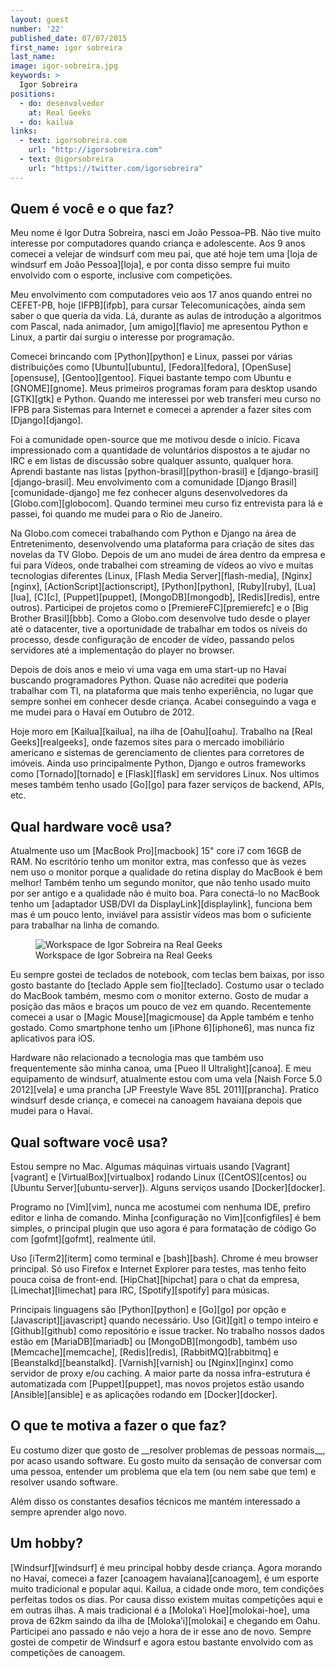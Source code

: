 ```yaml
---
layout: guest
number: '22'
published_date: 07/07/2015
first_name: igor sobreira
last_name:
image: igor-sobreira.jpg
keywords: >
  Igor Sobreira
positions:
  - do: desenvolvedor
    at: Real Geeks
  - do: kailua
links:
  - text: igorsobreira.com
    url: "http://igorsobreira.com"
  - text: @igorsobreira
    url: "https://twitter.com/igorsobreira"
---
```

<section class="question">
  <div class="wrapper">
    <div class="question-title-area">
      <h2 class="question-title">Quem é você e o que faz?</h2>
    </div>
    <div class="question-content-area">
      <div class="question-content text">
        <p>
        Meu nome é Igor Dutra Sobreira, nasci em João Pessoa–PB. Não tive muito
        interesse por computadores quando criança e adolescente. Aos 9 anos
        comecei a velejar de windsurf com meu pai, que até hoje tem uma
        [loja de windsurf em João Pessoa][loja], e por conta disso sempre fui
        muito envolvido com o esporte, inclusive com competições.
        </p>
        <p>
        Meu envolvimento com computadores veio aos 17 anos quando entrei no
        CEFET-PB, hoje [IFPB][ifpb], para cursar Telecomunicações, ainda sem
        saber o que queria da vida. Lá, durante as aulas de introdução a
        algoritmos com Pascal, nada animador, [um amigo][flavio] me apresentou
        Python e Linux, a partir daí surgiu o interesse por programação.
        </p>
        <p>
        Comecei brincando com [Python][python] e Linux, passei por várias
        distribuições como [Ubuntu][ubuntu], [Fedora][fedora],
        [OpenSuse][opensuse], [Gentoo][gentoo]. Fiquei bastante tempo com Ubuntu
        e [GNOME][gnome]. Meus primeiros programas foram para desktop usando
        [GTK][gtk] e Python. Quando me interessei por web transferi meu curso no
        IFPB para Sistemas para Internet e comecei a aprender a fazer sites com
        [Django][django].
        </p>
        <p>
        Foi a comunidade open-source que me motivou desde o início. Ficava
        impressionado com a quantidade de voluntários dispostos a te ajudar no
        IRC e em listas de discussão sobre qualquer assunto, qualquer hora.
        Aprendi bastante nas listas [python-brasil][python-brasil] e
        [django-brasil][django-brasil]. Meu envolvimento com a comunidade
        [Django Brasil][comunidade-django] me fez conhecer alguns
        desenvolvedores da [Globo.com][globocom]. Quando terminei meu curso fiz
        entrevista para lá e passei, foi quando me mudei para o Rio de Janeiro.
        </p>
        <p>
        Na Globo.com comecei trabalhando com Python e Django na área de
        Entretenimento, desenvolvendo uma plataforma para criação de sites das
        novelas da TV Globo. Depois de um ano mudei de área dentro da empresa e
        fui para Vídeos, onde trabalhei com streaming de vídeos ao vivo e muitas
        tecnologias diferentes (Linux, [Flash Media Server][flash-media],
        [Nginx][nginx], [ActionScript][actionscript], [Python][python],
        [Ruby][ruby], [Lua][lua], [C][c], [Puppet][puppet], [MongoDB][mongodb],
        [Redis][redis], entre outros). Participei de projetos como o
        [PremiereFC][premierefc] e o [Big Brother Brasil][bbb]. Como a Globo.com
        desenvolve tudo desde o player até o datacenter, tive a oportunidade de
        trabalhar em todos os níveis do processo, desde configuração de encoder
        de vídeo, passando pelos servidores até a implementação do player no
        browser.
        </p>
        <p>
        Depois de dois anos e meio vi uma vaga em uma start-up no Havaí buscando
        programadores Python. Quase não acreditei que poderia trabalhar com TI,
        na plataforma que mais tenho experiência, no lugar que sempre sonhei em
        conhecer desde criança. Acabei conseguindo a vaga e me mudei para o
        Havaí em Outubro de 2012.
        </p>
        <p>
        Hoje moro em [Kailua][kailua], na ilha de [Oahu][oahu]. Trabalho na
        [Real Geeks][realgeeks], onde fazemos sites para o mercado imobiliário
        americano e sistemas de gerenciamento de clientes para corretores de
        imóveis. Ainda uso principalmente Python, Django e outros frameworks
        como [Tornado][tornado] e [Flask][flask] em servidores Linux. Nos
        ultimos meses também tenho usado [Go][go] para fazer serviços de
        backend, APIs, etc.
        </p>
      </div>
    </div>
  </div>
</section>

[loja]: http://v2windcenter.com.br/
[ifpb]: http://www.ifpb.edu.br/
[flavio]: http://blog.flavioribeiro.com/
[python]: https://www.python.org/
[ubuntu]: http://www.ubuntu.com/
[fedora]: https://getfedora.org/
[opensuse]: https://www.opensuse.org/en/
[gentoo]: https://www.gentoo.org/
[gnome]: https://www.gnome.org/
[gtk]: http://www.gtk.org/
[django]: https://www.djangoproject.com/
[python-brasil]: https://groups.google.com/forum/#!forum/python-brasil
[django-brasil]: https://groups.google.com/forum/#!forum/django-brasil
[comunidade-django]: http://www.djangobrasil.org/
[globocom]: http://globo.com
[flash-media]: http://www.adobe.com/products/adobe-media-server-family.html
[nginx]: http://nginx.org/en/
[actionscript]: http://www.adobe.com/devnet/actionscript.html
[ruby]: https://www.ruby-lang.org/en/
[lua]: http://www.lua.org/
[c]: https://en.wikipedia.org/wiki/C_%28programming_language%29
[puppet]: https://puppetlabs.com/
[mongodb]: https://www.mongodb.org/
[redis]: http://redis.io/
[premierefc]: http://premierefc.globo.com/
[bbb]: http://gshow.globo.com/bbb/
[kailua]: https://en.wikipedia.org/wiki/Kailua,_Honolulu_County,_Hawaii
[oahu]: https://en.wikipedia.org/wiki/Oahu
[realgeeks]: http://www.realgeeks.com/
[tornado]: http://www.tornadoweb.org/en/stable/
[flask]: http://flask.pocoo.org/
[go]: http://golang.org/

<section class="question">
  <div class="wrapper">
    <div class="question-title-area">
      <h2 class="question-title">Qual hardware você usa?</h2>
    </div>
    <div class="question-content-area">
      <div class="question-content text">
        <p>
        Atualmente uso um [MacBook Pro][macbook] 15" core i7 com 16GB de RAM. No
        escritório tenho um monitor extra, mas confesso que às vezes nem uso o
        monitor porque a qualidade do retina display do MacBook é bem melhor!
        Também tenho um segundo monitor, que não tenho usado muito por ser
        antigo e a qualidade não é muito boa. Para conectá-lo no MacBook tenho
        um [adaptador USB/DVI da DisplayLink][displaylink], funciona bem mas é
        um pouco lento, inviável para assistir vídeos mas bom o suficiente para
        trabalhar na linha de comando.
        </p>
        <figure class="image-fit">
          <img
            src="/images/content/igor-sobreira-workspace.jpg"
            alt="Workspace de Igor Sobreira na Real Geeks"
          />
          <figcaption class="caption-bottom">
            Workspace de Igor Sobreira na Real Geeks
          </figcaption>
        </figure>
        <p>
        Eu sempre gostei de teclados de notebook, com teclas bem baixas, por
        isso gosto bastante do [teclado Apple sem fio][teclado]. Costumo usar o
        teclado do MacBook também, mesmo com o monitor externo. Gosto de mudar a
        posição das mãos e braços um pouco de vez em quando. Recentemente
        comecei a usar o [Magic Mouse][magicmouse] da Apple também e tenho
        gostado. Como smartphone tenho um [iPhone 6][iphone6], mas nunca fiz
        aplicativos para iOS.
        </p>
        <p>
        Hardware não relacionado a tecnologia mas que também uso frequentemente
        são minha canoa, uma [Pueo II Ultralight][canoa]. E meu equipamento de
        windsurf, atualmente estou com uma vela [Naish Force 5.0 2012][vela] e
        uma prancha [JP Freestyle Wave 85L 2011][prancha]. Pratico windsurf
        desde criança, e comecei na canoagem havaiana depois que mudei para o
        Havaí.
        </p>
      </div>
    </div>
  </div>
</section>

[macbook]: http://www.laptopmag.com/reviews/laptops/apple-macbook-pro-retina-15-inch-2015
[teclado]: https://en.wikipedia.org/wiki/Apple_Wireless_Keyboard
[displaylink]: http://www.amazon.com/StarTech-com-USB-DVI-Adapter-USB2DVIPRO2/dp/B009L14FBE
[magicmouse]: https://en.wikipedia.org/wiki/Magic_Mouse
[iphone6]: http://www.techtudo.com.br/tudo-sobre/iphone-6.html
[canoa]: http://www.kamanucomposites.com/pueo
[vela]: http://www.naishsails.com/product/force-three-50/
[prancha]: http://jp-australia.com/2014/products/boards/freestyle-wave/

<section class="question">
  <div class="wrapper">
    <div class="question-title-area">
      <h2 class="question-title">Qual software você usa?</h2>
    </div>
    <div class="question-content-area">
      <div class="question-content text">
        <p>
        Estou sempre no Mac. Algumas máquinas virtuais usando [Vagrant][vagrant]
        e [VirtualBox][virtualbox] rodando Linux ([CentOS][centos] ou
        [Ubuntu Server][ubuntu-server]). Alguns serviços usando
        [Docker][docker].
        </p>
        <p>
        Programo no [Vim][vim], nunca me acostumei com nenhuma IDE, prefiro
        editor e linha de comando. Minha [configuração no Vim][configfiles] é
        bem simples, o principal plugin que uso agora é para formatação de
        código Go com [gofmt][gofmt], realmente útil.
        </p>
        <p>
        Uso [iTerm2][iterm] como terminal e [bash][bash]. Chrome é meu browser
        principal. Só uso Firefox e Internet Explorer para testes, mas tenho
        feito pouca coisa de front-end. [HipChat][hipchat] para o chat da
        empresa, [Limechat][limechat] para IRC, [Spotify][spotify] para músicas.
        </p>
        <p>
        Principais linguagens são [Python][python] e [Go][go] por opção e
        [Javascript][javascript] quando necessário. Uso [Git][git] o tempo
        inteiro e [Github][github] como repositório e issue tracker. No trabalho
        nossos dados estão em [MariaDB][mariadb] ou [MongoDB][mongodb], também
        uso [Memcache][memcache], [Redis][redis], [RabbitMQ][rabbitmq] e
        [Beanstalkd][beanstalkd]. [Varnish][varnish] ou [Nginx][nginx] como
        servidor de proxy e/ou caching. A maior parte da nossa infra-estrutura é
        automatizada com [Puppet][puppet], mas novos projetos estão usando
        [Ansible][ansible] e as aplicações rodando em [Docker][docker].
        </p>
      </div>
    </div>
  </div>
</section>

[vagrant]: https://www.vagrantup.com/
[virtualbox]: https://www.virtualbox.org/
[centos]: https://www.centos.org/
[ubuntu-server]: http://www.ubuntu.com/server
[docker]: https://www.docker.com/
[vim]: http://www.vim.org/
[configfiles]: https://github.com/igorsobreira/configfiles/blob/master/.vimrc
[gofmt]: https://golang.org/cmd/gofmt/
[iterm]: http://iterm2.com/
[bash]: https://pt.wikipedia.org/wiki/Bash
[hipchat]: https://www.hipchat.com/
[limechat]: http://limechat.net/mac/
[spotify]: https://www.spotify.com/br/
[javascript]: https://en.wikipedia.org/wiki/JavaScript
[git]: http://git-scm.com/
[github]: https://github.com/
[mariadb]: https://mariadb.org/
[memcache]: http://memcached.org/
[rabbitmq]: https://www.rabbitmq.com/
[beanstalkd]: http://kr.github.io/beanstalkd/
[varnish]: https://www.varnish-cache.org/
[ansible]: http://www.ansible.com/home

<section class="question">
  <div class="wrapper">
    <div class="question-title-area">
      <h2 class="question-title">O que te motiva a fazer o que faz?</h2>
    </div>
    <div class="question-content-area">
      <div class="question-content text">
        <p>
        Eu costumo dizer que gosto de __resolver problemas de pessoas normais__,
        por acaso usando software. Eu gosto muito da sensação de conversar com
        uma pessoa, entender um problema que ela tem (ou nem sabe que tem) e
        resolver usando software.
        </p>
        <p>
        Além disso os constantes desafios técnicos me mantém interessado a
        sempre aprender algo novo.
        </p>
      </div>
    </div>
  </div>
</section>

<section class="question">
  <div class="wrapper">
    <div class="question-title-area">
      <h2 class="question-title">Um hobby?</h2>
    </div>
    <div class="question-content-area">
      <div class="question-content text">
        <p>
        [Windsurf][windsurf] é meu principal hobby desde criança. Agora morando
        no Havaí, comecei a fazer [canoagem havaiana][canoagem], é um esporte
        muito tradicional e popular aqui. Kailua, a cidade onde moro, tem
        condições perfeitas todos os dias. Por causa disso existem muitas
        competições aqui e em outras ilhas. A mais tradicional é a
        [Moloka’i Hoe][molokai-hoe], uma prova de 62km saindo da ilha de
        [Moloka’i][molokai] e chegando em Oahu. Participei ano passado e não
        vejo a hora de ir esse ano de novo. Sempre gostei de competir de
        Windsurf e agora estou bastante envolvido com as competições de
        canoagem.
        </p>
      </div>
    </div>
  </div>
</section>

[windsurf]: https://en.wikipedia.org/wiki/Windsurfing
[canoagem]: https://pt.wikipedia.org/wiki/Canoa_Havaiana
[molokai-hoe]: http://www.molokaihoe.com/index.html
[molokai]: https://en.wikipedia.org/wiki/Molokai
